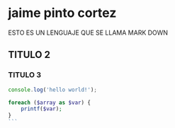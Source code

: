 # jaime pinto cortez

ESTO ES UN LENGUAJE QUE SE LLAMA MARK DOWN

## TITULO 2

### TITULO 3
 
```JavaScript
console.log('hello world!');
```

````PHP
foreach ($array as $var) {
    printf($var);
}
```
